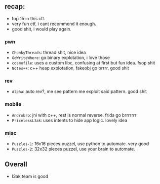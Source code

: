 ## recap:
- top 15 in this ctf.        
- very fun ctf, i cant recommend it enough.       
- good shit, i would play again.       

### pwn
- `ChunkyThreads`: thread shit, nice idea
- `GoWriteWhere`: go binary explotation, i love those
- `cosmofile`: uses a custom libc, confusing at first but fun idea. fsop shit 
- `Notes++`: c++ heap explotation, fakeobj go brrrr. good shit

### rev
- `Alpha`: auto rev?, me see pattern me exploit said pattern. good shit

### mobile
- `Androbro`: jni with c++, rest is normal reverse. frida go brrrrrrr 
- `PricelessL3ak`: uses intents to hide app logic. lovely idea

### misc
- `Puzzles-1`: 16x16 pieces puzzel, use python to automate. very good
- `Puzzles-2`: 32x32 pieces puzzel, use your brain to automate.  

## Overall 
- l3ak team is good